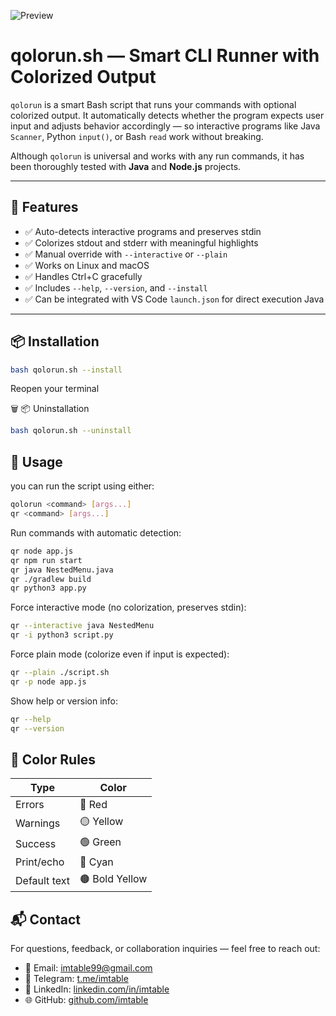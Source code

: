 ![Preview](https://github.com/user-attachments/assets/32087086-c96b-4dab-ad0a-432ddf3f981f)

# qolorun.sh — Smart CLI Runner with Colorized Output

`qolorun` is a smart Bash script that runs your commands with optional colorized output. It automatically detects whether the program expects user input and adjusts behavior accordingly — so interactive programs like Java `Scanner`, Python `input()`, or Bash `read` work without breaking.

Although `qolorun` is universal and works with any run commands, it has been thoroughly tested with **Java** and **Node.js** projects.

---

## 🚀 Features

- ✅ Auto-detects interactive programs and preserves stdin
- ✅ Colorizes stdout and stderr with meaningful highlights
- ✅ Manual override with `--interactive` or `--plain`
- ✅ Works on Linux and macOS
- ✅ Handles Ctrl+C gracefully
- ✅ Includes `--help`, `--version`, and `--install`
- ✅ Can be integrated with VS Code `launch.json` for direct execution Java

---

## 📦 Installation

```bash
bash qolorun.sh --install
```
Reopen your terminal

🗑️ 📦 Uninstallation

```bash
bash qolorun.sh --uninstall
```

## 🧪 Usage
you can run the script using either:
```bash
qolorun <command> [args...]
qr <command> [args...]
```

Run commands with automatic detection:
```bash
qr node app.js
qr npm run start
qr java NestedMenu.java
qr ./gradlew build
qr python3 app.py
```

Force interactive mode (no colorization, preserves stdin):
```bash
qr --interactive java NestedMenu
qr -i python3 script.py
```

Force plain mode (colorize even if input is expected):
```bash
qr --plain ./script.sh
qr -p node app.js
```

Show help or version info:
```bash
qr --help
qr --version
```

## 🎨 Color Rules
| Type         | Color      |
|--------------|------------|
| Errors       | 🔴 Red      |
| Warnings     | 🟡 Yellow   |
| Success      | 🟢 Green    |
| Print/echo   | 🔵 Cyan     |
| Default text | 🟤 Bold Yellow |

## 📬 Contact
For questions, feedback, or collaboration inquiries — feel free to reach out:

- 📧 Email: [imtable99@gmail.com](mailto:imtable99@gmail.com)
- 📲 Telegram: [t.me/imtable](https://t.me/imtable) 
- 💼 LinkedIn: [linkedin.com/in/imtable](https://linkedin.com/in/imtable)
- 🌐 GitHub: [github.com/imtable](https://github.com/imtable)
